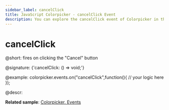 ```yaml
---
sidebar_label: cancelClick
title: JavaScript Colorpicker - cancelClick Event 
description: You can explore the cancelClick event of Colorpicker in the documentation of the DHTMLX JavaScript UI library. Browse developer guides and API reference, try out code examples and live demos, and download a free 30-day evaluation version of DHTMLX Suite.
---
```


# cancelClick

@short: fires on clicking the "Cancel" button
 
@signature: {'cancelClick: () => void;'}

@example:
colorpicker.events.on("cancelClick",function(){
    // your logic here
});

@descr:

**Related sample**: [Colorpicker. Events](https://snippet.dhtmlx.com/fllgaabo)
